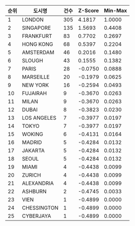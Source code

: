 | 순위 | 도시명 | 건수 | Z-Score | Min-Max |
|------|--------|------|---------|---------|
| 1 | LONDON | 305 | 4.1817 | 1.0000 |
| 2 | SINGAPORE | 135 | 1.5693 | 0.4408 |
| 3 | FRANKFURT | 83 | 0.7702 | 0.2697 |
| 4 | HONG KONG | 68 | 0.5397 | 0.2204 |
| 5 | AMSTERDAM | 46 | 0.2016 | 0.1480 |
| 6 | SLOUGH | 43 | 0.1555 | 0.1382 |
| 7 | PARIS | 28 | -0.0750 | 0.0888 |
| 8 | MARSEILLE | 20 | -0.1979 | 0.0625 |
| 9 | NEW YORK | 16 | -0.2594 | 0.0493 |
| 10 | FUJAIRAH | 9 | -0.3670 | 0.0263 |
| 11 | MILAN | 9 | -0.3670 | 0.0263 |
| 12 | DUBAI | 8 | -0.3823 | 0.0230 |
| 13 | LOS ANGELES | 7 | -0.3977 | 0.0197 |
| 14 | TOKYO | 7 | -0.3977 | 0.0197 |
| 15 | WOKING | 6 | -0.4131 | 0.0164 |
| 16 | MADRID | 5 | -0.4284 | 0.0132 |
| 17 | JAKARTA | 5 | -0.4284 | 0.0132 |
| 18 | SEOUL | 5 | -0.4284 | 0.0132 |
| 19 | MIAMI | 4 | -0.4438 | 0.0099 |
| 20 | ZURICH | 4 | -0.4438 | 0.0099 |
| 21 | ALEXANDRIA | 4 | -0.4438 | 0.0099 |
| 22 | ASHBURN | 2 | -0.4745 | 0.0033 |
| 23 | VIEN | 1 | -0.4899 | 0.0000 |
| 24 | CHESSINGTON | 1 | -0.4899 | 0.0000 |
| 25 | CYBERJAYA | 1 | -0.4899 | 0.0000 |